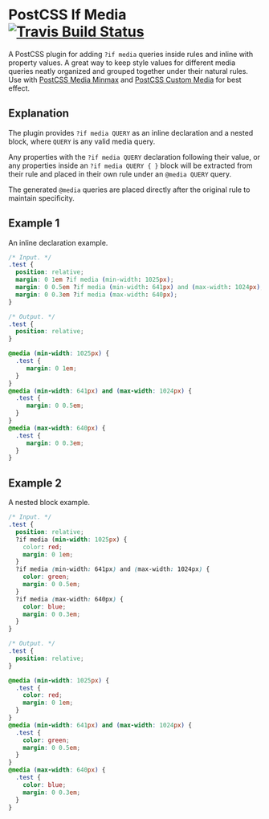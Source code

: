 [travis]:               https://travis-ci.org/arccoza/postcss-layout
[travis-img]:           https://img.shields.io/travis/arccoza/postcss-layout.svg
[postcss-custom-media]: https://github.com/postcss/postcss-custom-media
[postcss-media-minmax]: https://github.com/postcss/postcss-media-minmax
# PostCSS If Media [![Travis Build Status][travis-img]][travis]

A PostCSS plugin for adding `?if media` queries inside rules and inline with property values.
A great way to keep style values for different media queries neatly organized and grouped together under their natural rules.
Use with [PostCSS Media Minmax][postcss-media-minmax] and [PostCSS Custom Media][postcss-custom-media] for best effect.

## Explanation
The plugin provides `?if media QUERY` as an inline declaration and a nested block, where `QUERY` is any valid media query.

Any properties with the `?if media QUERY` declaration following their value, or any properties inside an `?if media QUERY { }` block will be extracted from their rule and placed in their own rule under an `@media QUERY` query.

The generated `@media` queries are placed directly after the original rule to maintain specificity.

## Example 1
An inline declaration example.

```css
/* Input. */
.test {
  position: relative;
  margin: 0 1em ?if media (min-width: 1025px);
  margin: 0 0.5em ?if media (min-width: 641px) and (max-width: 1024px);
  margin: 0 0.3em ?if media (max-width: 640px);
}

/* Output. */
.test {
  position: relative;
}

@media (min-width: 1025px) {
  .test {
     margin: 0 1em;
  }
}
@media (min-width: 641px) and (max-width: 1024px) {
  .test {
     margin: 0 0.5em;
  }
}
@media (max-width: 640px) {
  .test {
     margin: 0 0.3em;
  }
}
```

## Example 2
A nested block example.

```css
/* Input. */
.test {
  position: relative;
  ?if media (min-width: 1025px) {
    color: red;
    margin: 0 1em;
  }
  ?if media (min-width: 641px) and (max-width: 1024px) {
    color: green;
    margin: 0 0.5em;
  }
  ?if media (max-width: 640px) {
    color: blue;
    margin: 0 0.3em;
  }
}

/* Output. */
.test {
  position: relative;
}

@media (min-width: 1025px) {
  .test {
    color: red;
    margin: 0 1em;
  }
}
@media (min-width: 641px) and (max-width: 1024px) {
  .test {
    color: green;
    margin: 0 0.5em;
  }
}
@media (max-width: 640px) {
  .test {
    color: blue;
    margin: 0 0.3em;
  }
}
```
